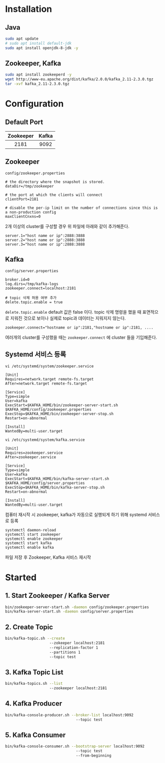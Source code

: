 # Installation

## Java 
```sh
sudo apt update
# sudo apt install default-jdk
sudo apt install openjdk-8-jdk -y 
```

## Zookeeper, Kafka
```sh
sudo apt install zookeeperd -y
wget http://www-eu.apache.org/dist/kafka/2.0.0/kafka_2.11-2.3.0.tgz
tar -xvf kafka_2.11-2.3.0.tgz
```

# Configuration

## Default Port

| Zookeeper | Kafka |
|:---------:|:-----:|
|    2181   |  9092 |

## Zookeeper

`config/zookeeper.properties`

```properties
# the directory where the snapshot is stored.
dataDir=/tmp/zookeeper

# the port at which the clients will connect
clientPort=2181

# disable the per-ip limit on the number of connections since this is a non-production config
maxClientCnxns=0
```

2개 이상의 cluster를 구성할 경우 위 파일에 아래와 같이 추가해준다.

```properties
server.1="host name or ip":2888:3888
server.2="host name or ip":2888:3888
server.3="host name or ip":2888:3888
```

## Kafka

`config/server.properties`

```properties
broker.id=0
log.dirs=/tmp/kafka-logs
zookeeper.connect=localhost:2181

# topic 삭제 허용 여부 추가
delete.topic.enable = true
```

`delete.topic.enable` default 값은 false 이다. 
topic 삭제 명령을 했을 때 표면적으로 지워진 것으로 보이나 실제로 topic과 데이터는 지워지지 않는다. 

```properties
zookeeper.connect="hostname or ip":2181,"hostname or ip":2181, ....
```

여러개의 cluster를 구성했을 때는 `zookeeper.connect` 에 cluster 들을 기입해준다.

## Systemd 서비스 등록

`vi /etc/systemd/system/zookeeper.service`

```properties
[Unit]
Requires=network.target remote-fs.target
After=network.target remote-fs.target

[Service]
Type=simple
User=kafka
ExecStart=$KAFKA_HOME/bin/zookeeper-server-start.sh $KAFKA_HOME/config/zookeeper.properties
ExecStop=$KAFKA_HOME/bin/zookeeper-server-stop.sh
Restart=on-abnormal

[Install]
WantedBy=multi-user.target
```

`vi /etc/systemd/system/kafka.service`

```properties
[Unit]
Requires=zookeeper.service
After=zookeeper.service

[Service]
Type=simple
User=kafka
ExecStart=$KAFKA_HOME/bin/kafka-server-start.sh $KAFKA_HOME/config/server.properties
ExecStop=$KAFKA_HOME/bin/kafka-server-stop.sh
Restart=on-abnormal

[Install]
WantedBy=multi-user.target
```

컴퓨터 재시작 시 zookeeper, kafka가 자동으로 실행되게 하기 위해 systemd 서비스로 등록

```
systemctl daemon-reload
systemctl start zookeeper
systemctl enable zookeeper
systemctl start kafka
systemctl enable kafka
```

파일 저장 후 Zookeeper, Kafka 서비스 재시작

# Started

## 1. Start Zookeeper / Kafka Server

```sh
bin/zookeeper-server-start.sh -daemon config/zookeeper.properties 
bin/kafka-server-start.sh -daemon config/server.properties
```

## 2. Create Topic

```sh
bin/kafka-topic.sh --create 
                    --zokeeper localhost:2181 
                    --replication-factor 1 
                    --partitions 1 
                    --topic test
```

## 3. Kafka Topic List

```sh
bin/kafka-topics.sh --list 
                    --zookeeper localhost:2181
```

## 4. Kafka Producer

```sh
bin/kafka-console-producer.sh --broker-list localhost:9092
                                --topic test
```

## 5. Kafka Consumer

```sh
bin/kafka-console-consumer.sh --bootstrap-server localhost:9092
                                --topic test
                                --from-beginning
```